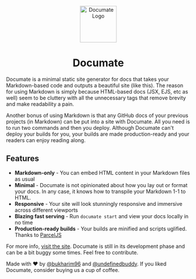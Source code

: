 <p align="center">
  <img width="100" src="https://raw.githubusercontent.com/bukharim96/documate/master/documate/logo.png" alt="Documate Logo" />
</p>

<h1 align="center">Documate</h1>

Documate is a minimal static site generator for docs that takes your Markdown-based code and
outputs a beautiful site (like this). The reason for using Markdown is simply because HTML-based
docs (JSX, EJS, etc as well) seem to be cluttery with all the unnecessary tags that remove
brevity and make readability a pain.

Another bonus of using Markdown is that any GitHub docs of your previous projects (in Markdown)
can be put into a site with Documate. All you need is to run two commands and then you deploy.
Although Documate can't deploy your builds for you, your builds are made production-ready and
your readers can enjoy reading along.

## Features

- **Markdown-only** - You can embed HTML content in your Markdown files as usual
- **Minimal** - Documate is not opinionated about how you lay out or format your docs. In any case,
it knows how to transpile your Markdown 1-1 to HTML.
- **Responsive** - Your site will look stunningly responsive and immersive across different viewports
- **Blazing fast serving** - Run `documate start` and view your docs locally in no time
- **Production-ready builds** - Your builds are minified and scripts uglified. Thanks to [ParcelJS](https://parceljs.org/)

For more info, [visit the site](https://documate.netlify.com/). Documate is still in its development phase and can be a bit buggy some times. Feel free to contribute.

Made with ❤ by [@bukharim96](https://twitter.com/bukharim96) and [@undefinedbuddy](https://twitter.com/undefinedbuddy). If you liked Documate, consider buying us a cup of coffee.
